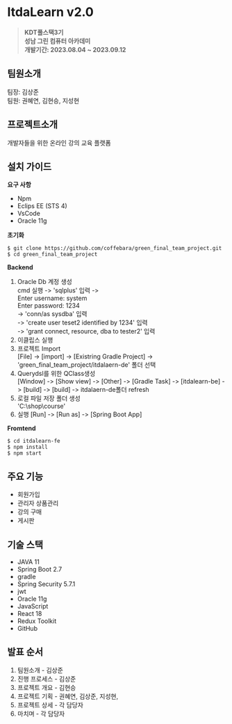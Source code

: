 # ItdaLearn v2.0
> **KDT풀스택3기**  
> **성남 그린 컴퓨터 아카데미**  
> **개발기간: 2023.08.04 ~ 2023.09.12**  


## 팀원소개

팀장: 김상준  
팀원: 권혜연, 김현승, 지성현   


## 프로젝트소개

개발자들을 위한 온라인 강의 교육 플랫폼


## 설치 가이드

**요구 사항**
- Npm  
- Eclips EE (STS 4)  
- VsCode  
- Oracle 11g  

**초기화**  

    $ git clone https://github.com/coffebara/green_final_team_project.git   
    $ cd green_final_team_project

**Backend**  

1. Oracle Db 계정 생성   
   cmd 실행 -> 'sqlplus' 입력 ->   
   Enter username: system   
   Enter password: 1234   
   -> 'conn/as sysdba' 입력   
   -> 'create user teset2 identified by 1234' 입력   
   -> 'grant connect, resource, dba to tester2' 입력
2. 이클립스 실행
3. 프로젝트 Import   
   [File] -> [import] -> [Existring Gradle Project] -> 'green_final_team_project/itdalaern-de' 폴더 선택
4. Querydsl를 위한 QClass생성   
   [Window] -> [Show view] -> [Other] -> [Gradle Task] -> [itdalearn-be] -> [build] -> [build] -> itdalaern-de폴더 refresh   
5. 로컬 파일 저장 폴더 생성   
   'C:\shop\course'   
6. 실행
   [Run] -> [Run as] -> [Spring Boot App] 

**Fromtend**  

    $ cd itdalearn-fe   
    $ npm install   
    $ npm start   

 
## 주요 기능

- 회원가입
- 관리자 상품관리
- 강의 구매
- 게시판


## 기술 스택

- JAVA 11
- Spring Boot 2.7
- gradle
- Spring Security 5.7.1
- jwt
- Oracle 11g
- JavaScript
- React 18
- Redux Toolkit
- GitHub



## 발표 순서

1. 팀원소개 - 김상준
2. 진행 프로세스 - 김상준
3.  프로젝트 개요 - 김현승
4. 프로젝트 기획 - 권혜연, 김상준, 지성현, 
5. 프로젝트 상세 - 각 담당자
6. 마치며 - 각 담당자
